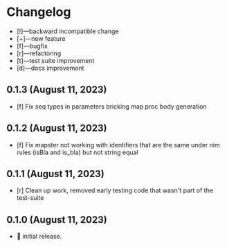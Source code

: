# Changelog

-   [!]—backward incompatible change
-   [+]—new feature
-   [f]—bugfix
-   [r]—refactoring
-   [t]—test suite improvement
-   [d]—docs improvement

## 0.1.3 (August 11, 2023)
- [f] Fix seq types in parameters bricking map proc body generation
## 0.1.2 (August 11, 2023)
- [f] Fix mapster not working with identifiers that are the same under nim rules (isBla and is_bla) but not string equal
## 0.1.1 (August 11, 2023)
- [r] Clean up work, removed early testing code that wasn't part of the test-suite
## 0.1.0 (August 11, 2023)
-   🎉 initial release.